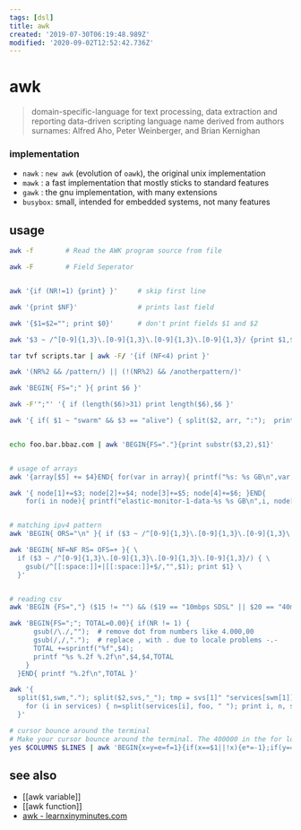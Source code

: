 ```yaml
---
tags: [dsl]
title: awk
created: '2019-07-30T06:19:48.989Z'
modified: '2020-09-02T12:52:42.736Z'
---
```


# awk

> domain-specific-language for text processing, data extraction and reporting
> data-driven scripting language
> name derived from authors surnames: Alfred Aho, Peter Weinberger, and Brian Kernighan

### implementation
- `nawk`   : `new awk` (evolution of `oawk`), the original unix implementation
- `mawk`   : a fast implementation that mostly sticks to standard features
- `gawk`   : the gnu implementation, with many extensions
- `busybox`: small, intended for embedded systems, not many features

## usage
```sh
awk -f        # Read the AWK program source from file

awk -F        # Field Seperator


awk '{if (NR!=1) {print} }'     # skip first line

awk '{print $NF}'               # prints last field

awk '{$1=$2=""; print $0}'      # don't print fields $1 and $2

awk '$3 ~ /^[0-9]{1,3}\.[0-9]{1,3}\.[0-9]{1,3}\.[0-9]{1,3}/ {print $1,$3}'  # print where $3 has an IPv4

tar tvf scripts.tar | awk -F/ '{if (NF<4) print }'                          # print only first level of files

awk '(NR%2 && /pattern/) || (!(NR%2) && /anotherpattern/)'                  # (NR%2) even and !(NR%2) uneven

awk 'BEGIN{ FS=";" }{ print $6 }'

awk -F'";"' '{ if (length($6)>31) print length($6),$6 }'

awk '{ if( $1 ~ "swarm" && $3 == "alive") { split($2, arr, ":");  print arr[1]} }'  # split '10.32.23.150:8301'


echo foo.bar.bbaz.com | awk 'BEGIN{FS="."}{print substr($3,2),$1}'


# usage of arrays
awk '{array[$5] += $4}END{ for(var in array){ printf("%s: %s GB\n",var, array[var]/1024/1024/1024) } }'

awk '{ node[1]+=$3; node[2]+=$4; node[3]+=$5; node[4]+=$6; }END{ 
    for(i in node){ printf("elastic-monitor-1-data-%s %s GB\n",i, node[i]/1024) } }'


# matching ipv4 pattern
awk 'BEGIN{ ORS="\n" }{ if ($3 ~ /^[0-9]{1,3}\.[0-9]{1,3}\.[0-9]{1,3}\.[0-9]{1,3}/) { print $1} }'

awk 'BEGIN{ NF=NF RS= OFS=+ }{ \
  if ($3 ~ /^[0-9]{1,3}\.[0-9]{1,3}\.[0-9]{1,3}\.[0-9]{1,3}/) { \
    gsub(/^[[:space:]]+|[[:space:]]+$/,"",$1); print $1} \
  }'


# reading csv
awk 'BEGIN {FS=","} ($15 != "") && ($19 == "10mbps SDSL" || $20 == "40mbps SDSL") { print .. }'

awk 'BEGIN{FS=";"; TOTAL=0.00}{ if(NR != 1) {
      gsub(/\./,"");  # remove dot from numbers like 4.000,00
      gsub(/,/,".");  # replace , with . due to locale problems -.-
      TOTAL +=sprintf("%f",$4);
      printf "%s %.2f %.2f\n",$4,$4,TOTAL
    }
  }END{ printf "%.2f\n",TOTAL }'

awk '{ 
  split($1,swm,"."); split($2,svs,"_"); tmp = svs[1]" "services[swm[1]]; services[swm[1]]=tmp; }END{ 
    for (i in services) { n=split(services[i], foo, " "); print i, n, services[i] }
  }'

# cursor bounce around the terminal
# Make your cursor bounce around the terminal. The 400000 in the for loop is just a busy delay. Adjust as needed.
yes $COLUMNS $LINES | awk 'BEGIN{x=y=e=f=1}{if(x==$1||!x){e*=-1};if(y==$2||!y){f*=-1};x+=e;y+=f;printf "\033[%s;%sH",y,x;for (a=0;a<400000;a++){}}'
```

## see also
- [[awk variable]]
- [[awk function]]
- [awk - learnxinyminutes.com](https://learnxinyminutes.com/docs/awk/)
